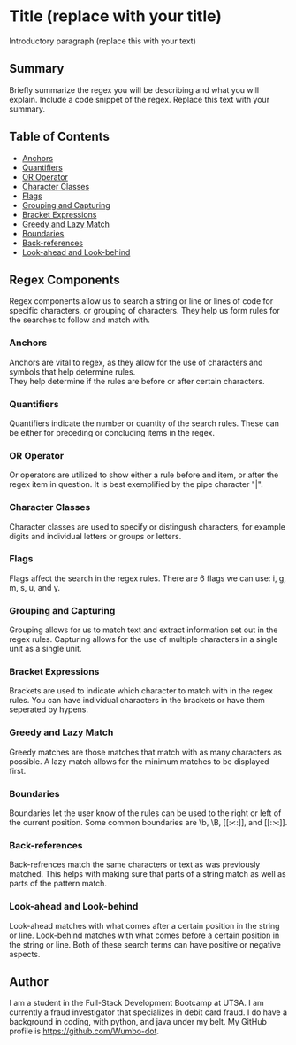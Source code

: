 # Title (replace with your title)

Introductory paragraph (replace this with your text)

## Summary

Briefly summarize the regex you will be describing and what you will explain. Include a code snippet of the regex. Replace this text with your summary.

## Table of Contents

- [Anchors](#anchors)
- [Quantifiers](#quantifiers)
- [OR Operator](#or-operator)
- [Character Classes](#character-classes)
- [Flags](#flags)
- [Grouping and Capturing](#grouping-and-capturing)
- [Bracket Expressions](#bracket-expressions)
- [Greedy and Lazy Match](#greedy-and-lazy-match)
- [Boundaries](#boundaries)
- [Back-references](#back-references)
- [Look-ahead and Look-behind](#look-ahead-and-look-behind)

## Regex Components

Regex components allow us to search a string or line or lines of code for specific characters, or grouping of characters.
They help us form rules for the searches to follow and match with.
### Anchors

Anchors are vital to regex, as they allow for the use of characters and symbols that help determine rules.  
They help determine if the rules are before or after certain characters.
### Quantifiers

Quantifiers indicate the number or quantity of the search rules.
These can be either for preceding or concluding items in the regex.
### OR Operator

Or operators are utilized to show either a rule before and item, or after the regex item in question.
It is best exemplified by the pipe character "|".

### Character Classes

Character classes are used to specify or distingush characters, for example digits and individual letters or groups or letters.
### Flags

Flags affect the search in the regex rules.
There are 6 flags we can use: i, g, m, s, u, and y.

### Grouping and Capturing

Grouping allows for us to match text and extract information set out in the regex rules.
Capturing allows for the use of multiple characters in a single unit as a single unit.
### Bracket Expressions

Brackets are used to indicate which character to match with in the regex rules.
You can have individual characters in the brackets or have them seperated by hypens.

### Greedy and Lazy Match

Greedy matches are those matches that match with as many characters as possible.
A lazy match allows for the minimum matches to be displayed first.
### Boundaries

Boundaries let the user know of the rules can be used to the right or left of the current position.
Some common boundaries are \b, \B, [[:<:]], and [[:>:]].
### Back-references

Back-refrences match the same characters or text as was previously matched.
This helps with making sure that parts of a string match as well as parts of the pattern match.
### Look-ahead and Look-behind

Look-ahead matches with what comes after a certain position in the string or line.
Look-behind matches with what comes before a certain position in the string or line.
Both of these search terms can have positive or negative aspects.
## Author

I am a student in the Full-Stack Development Bootcamp at UTSA.  I am currently a fraud investigator that specializes in debit card fraud.
I do have a background in coding, with python, and java under my belt. 
My GitHub profile is https://github.com/Wumbo-dot.